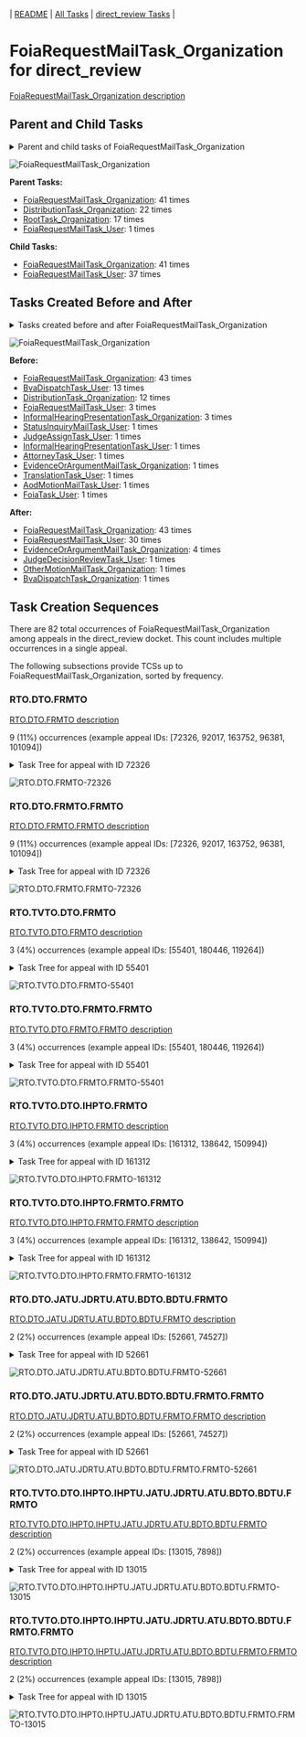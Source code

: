 <!-- DO NOT EDIT THIS FILE.  This file is autogenerated. -->
| [README](../README.md) | [All Tasks](../alltasks.md) | [direct_review Tasks](tasklist.md) |

# FoiaRequestMailTask_Organization for direct_review

[FoiaRequestMailTask_Organization description](../descr/FoiaRequestMailTask_Organization.md)

## Parent and Child Tasks

<details><summary markdown='span'>Parent and child tasks of FoiaRequestMailTask_Organization
</summary>

```
digraph G {
rankdir=LR;
node [shape=box]
"FoiaRequestMailTask_Organization" -> "FoiaRequestMailTask_Organization" [label=41]
"FoiaRequestMailTask_Organization" -> "FoiaRequestMailTask_User" [label=37]
"FoiaRequestMailTask_Organization" -> "FoiaRequestMailTask_Organization" [label=41]
"DistributionTask_Organization" -> "FoiaRequestMailTask_Organization" [label=22]
"RootTask_Organization" -> "FoiaRequestMailTask_Organization" [label=17]
"FoiaRequestMailTask_User" -> "FoiaRequestMailTask_Organization" [label=1]
}
```
</details>

![FoiaRequestMailTask_Organization](dot/FoiaRequestMailTask_Organization-parentchild.dot.png)

**Parent Tasks:**

   * [FoiaRequestMailTask_Organization](FoiaRequestMailTask_Organization.md): 41 times
   * [DistributionTask_Organization](DistributionTask_Organization.md): 22 times
   * [RootTask_Organization](RootTask_Organization.md): 17 times
   * [FoiaRequestMailTask_User](FoiaRequestMailTask_User.md): 1 times

**Child Tasks:**

   * [FoiaRequestMailTask_Organization](FoiaRequestMailTask_Organization.md): 41 times
   * [FoiaRequestMailTask_User](FoiaRequestMailTask_User.md): 37 times

## Tasks Created Before and After

<details><summary markdown='span'>Tasks created before and after FoiaRequestMailTask_Organization</summary>

```
digraph G {
rankdir=LR;

"FoiaRequestMailTask_Organization" -> "FoiaRequestMailTask_Organization" [label=43]
"FoiaRequestMailTask_Organization" -> "FoiaRequestMailTask_User" [label=30]
"FoiaRequestMailTask_Organization" -> "EvidenceOrArgumentMailTask_Organization" [label=4]
"FoiaRequestMailTask_Organization" -> "OtherMotionMailTask_Organization" [label=1]
"FoiaRequestMailTask_Organization" -> "JudgeDecisionReviewTask_User" [label=1]
"FoiaRequestMailTask_Organization" -> "BvaDispatchTask_Organization" [label=1]
"FoiaRequestMailTask_Organization" -> "FoiaRequestMailTask_Organization" [label=43]
"BvaDispatchTask_User" -> "FoiaRequestMailTask_Organization" [label=13]
"DistributionTask_Organization" -> "FoiaRequestMailTask_Organization" [label=12]
"InformalHearingPresentationTask_Organization" -> "FoiaRequestMailTask_Organization" [label=3]
"FoiaRequestMailTask_User" -> "FoiaRequestMailTask_Organization" [label=3]
"TranslationTask_User" -> "FoiaRequestMailTask_Organization" [label=1]
"StatusInquiryMailTask_User" -> "FoiaRequestMailTask_Organization" [label=1]
"JudgeAssignTask_User" -> "FoiaRequestMailTask_Organization" [label=1]
"InformalHearingPresentationTask_User" -> "FoiaRequestMailTask_Organization" [label=1]
"FoiaTask_User" -> "FoiaRequestMailTask_Organization" [label=1]
"EvidenceOrArgumentMailTask_Organization" -> "FoiaRequestMailTask_Organization" [label=1]
"AttorneyTask_User" -> "FoiaRequestMailTask_Organization" [label=1]
"AodMotionMailTask_User" -> "FoiaRequestMailTask_Organization" [label=1]
}
```
</details>

![FoiaRequestMailTask_Organization](dot/FoiaRequestMailTask_Organization.dot.png)

**Before:**

   * [FoiaRequestMailTask_Organization](FoiaRequestMailTask_Organization.md): 43 times
   * [BvaDispatchTask_User](BvaDispatchTask_User.md): 13 times
   * [DistributionTask_Organization](DistributionTask_Organization.md): 12 times
   * [FoiaRequestMailTask_User](FoiaRequestMailTask_User.md): 3 times
   * [InformalHearingPresentationTask_Organization](InformalHearingPresentationTask_Organization.md): 3 times
   * [StatusInquiryMailTask_User](StatusInquiryMailTask_User.md): 1 times
   * [JudgeAssignTask_User](JudgeAssignTask_User.md): 1 times
   * [InformalHearingPresentationTask_User](InformalHearingPresentationTask_User.md): 1 times
   * [AttorneyTask_User](AttorneyTask_User.md): 1 times
   * [EvidenceOrArgumentMailTask_Organization](EvidenceOrArgumentMailTask_Organization.md): 1 times
   * [TranslationTask_User](TranslationTask_User.md): 1 times
   * [AodMotionMailTask_User](AodMotionMailTask_User.md): 1 times
   * [FoiaTask_User](FoiaTask_User.md): 1 times

**After:**

   * [FoiaRequestMailTask_Organization](FoiaRequestMailTask_Organization.md): 43 times
   * [FoiaRequestMailTask_User](FoiaRequestMailTask_User.md): 30 times
   * [EvidenceOrArgumentMailTask_Organization](EvidenceOrArgumentMailTask_Organization.md): 4 times
   * [JudgeDecisionReviewTask_User](JudgeDecisionReviewTask_User.md): 1 times
   * [OtherMotionMailTask_Organization](OtherMotionMailTask_Organization.md): 1 times
   * [BvaDispatchTask_Organization](BvaDispatchTask_Organization.md): 1 times

## Task Creation Sequences

There are 82 total occurrences of FoiaRequestMailTask_Organization among appeals in the direct_review docket.  This count includes multiple occurrences in a single appeal.

The following subsections provide TCSs up to FoiaRequestMailTask_Organization, sorted by frequency.

### RTO.DTO.FRMTO

[RTO.DTO.FRMTO description](../descr/RTO.DTO.FRMTO.md)

9 (11%) occurrences (example appeal IDs: [72326, 92017, 163752, 96381, 101094])

<details><summary markdown='span'>Task Tree for appeal with ID 72326</summary>

```
@startuml
skinparam {
  ObjectBorderColor #555
  ObjectBorderThickness 0
  ObjectFontStyle bold
  ObjectFontSize 14
  ObjectAttributeFontColor #333
  ObjectAttributeFontSize 12
}
  object 0.RootTask #8dd3c7 {
Organization
}
  object 1.DistributionTask #ffffb3 {
Organization
}
  object 2.FoiaRequestMailTask #bebada {
Organization  <back:white>    </back>
}
  object 3.FoiaRequestMailTask #bebada {
Organization  <back:white>    </back>
}
  object 4.FoiaRequestMailTask #bebada {
User
}
  object 5.JudgeAssignTask #ccebc5 {
User
}
  object 6.FoiaRequestMailTask #bebada {
Organization  <back:white>    </back>
}
  object 7.FoiaRequestMailTask #bebada {
Organization  <back:white>    </back>
}
  object 8.JudgeDecisionReviewTask #d9d9d9 {
User
}
  object 9.AttorneyTask #bc80bd {
User
}
  object 10.FoiaRequestMailTask #bebada {
User
}
  object 11.BvaDispatchTask #b3de69 {
Organization
}
  object 12.BvaDispatchTask #b3de69 {
User
}
0.RootTask -- 1.DistributionTask
1.DistributionTask -- 2.FoiaRequestMailTask
2.FoiaRequestMailTask -- 3.FoiaRequestMailTask
3.FoiaRequestMailTask -- 4.FoiaRequestMailTask
0.RootTask -- 5.JudgeAssignTask
0.RootTask -- 6.FoiaRequestMailTask
6.FoiaRequestMailTask -- 7.FoiaRequestMailTask
0.RootTask -- 8.JudgeDecisionReviewTask
8.JudgeDecisionReviewTask -- 9.AttorneyTask
7.FoiaRequestMailTask -- 10.FoiaRequestMailTask
0.RootTask -- 11.BvaDispatchTask
11.BvaDispatchTask -- 12.BvaDispatchTask
@enduml
```
</details>

![RTO.DTO.FRMTO-72326](uml/RTO.DTO.FRMTO-72326.png)

### RTO.DTO.FRMTO.FRMTO

[RTO.DTO.FRMTO.FRMTO description](../descr/RTO.DTO.FRMTO.FRMTO.md)

9 (11%) occurrences (example appeal IDs: [72326, 92017, 163752, 96381, 101094])

<details><summary markdown='span'>Task Tree for appeal with ID 72326</summary>

```
@startuml
skinparam {
  ObjectBorderColor #555
  ObjectBorderThickness 0
  ObjectFontStyle bold
  ObjectFontSize 14
  ObjectAttributeFontColor #333
  ObjectAttributeFontSize 12
}
  object 0.RootTask #8dd3c7 {
Organization
}
  object 1.DistributionTask #ffffb3 {
Organization
}
  object 2.FoiaRequestMailTask #bebada {
Organization  <back:white>    </back>
}
  object 3.FoiaRequestMailTask #bebada {
Organization  <back:white>    </back>
}
  object 4.FoiaRequestMailTask #bebada {
User
}
  object 5.JudgeAssignTask #ccebc5 {
User
}
  object 6.FoiaRequestMailTask #bebada {
Organization  <back:white>    </back>
}
  object 7.FoiaRequestMailTask #bebada {
Organization  <back:white>    </back>
}
  object 8.JudgeDecisionReviewTask #d9d9d9 {
User
}
  object 9.AttorneyTask #bc80bd {
User
}
  object 10.FoiaRequestMailTask #bebada {
User
}
  object 11.BvaDispatchTask #b3de69 {
Organization
}
  object 12.BvaDispatchTask #b3de69 {
User
}
0.RootTask -- 1.DistributionTask
1.DistributionTask -- 2.FoiaRequestMailTask
2.FoiaRequestMailTask -- 3.FoiaRequestMailTask
3.FoiaRequestMailTask -- 4.FoiaRequestMailTask
0.RootTask -- 5.JudgeAssignTask
0.RootTask -- 6.FoiaRequestMailTask
6.FoiaRequestMailTask -- 7.FoiaRequestMailTask
0.RootTask -- 8.JudgeDecisionReviewTask
8.JudgeDecisionReviewTask -- 9.AttorneyTask
7.FoiaRequestMailTask -- 10.FoiaRequestMailTask
0.RootTask -- 11.BvaDispatchTask
11.BvaDispatchTask -- 12.BvaDispatchTask
@enduml
```
</details>

![RTO.DTO.FRMTO.FRMTO-72326](uml/RTO.DTO.FRMTO.FRMTO-72326.png)

### RTO.TVTO.DTO.FRMTO

[RTO.TVTO.DTO.FRMTO description](../descr/RTO.TVTO.DTO.FRMTO.md)

3 (4%) occurrences (example appeal IDs: [55401, 180446, 119264])

<details><summary markdown='span'>Task Tree for appeal with ID 55401</summary>

```
@startuml
skinparam {
  ObjectBorderColor #555
  ObjectBorderThickness 0
  ObjectFontStyle bold
  ObjectFontSize 14
  ObjectAttributeFontColor #333
  ObjectAttributeFontSize 12
}
  object 0.RootTask #8dd3c7 {
Organization
}
  object 1.TrackVeteranTask #bebada {
Organization
}
  object 2.DistributionTask #ffffb3 {
Organization
}
  object 3.FoiaRequestMailTask #bebada {
Organization  <back:white>    </back>
}
  object 4.FoiaRequestMailTask #bebada {
Organization  <back:white>    </back>
}
  object 5.FoiaRequestMailTask #bebada {
Organization  <back:white>    </back>
}
  object 6.FoiaRequestMailTask #bebada {
Organization  <back:white>    </back>
}
  object 7.EvidenceOrArgumentMailTask #ffffb3 {
Organization
}
  object 8.JudgeAssignTask #ccebc5 {
User
}
  object 9.JudgeDecisionReviewTask #d9d9d9 {
User
}
  object 10.AttorneyTask #bc80bd {
User
}
  object 11.FoiaColocatedTask #fccde5 {
Organization
}
  object 12.FoiaTask #fb8072 {
Organization
}
  object 13.FoiaTask #fb8072 {
User
}
0.RootTask -- 1.TrackVeteranTask
0.RootTask -- 2.DistributionTask
2.DistributionTask -- 3.FoiaRequestMailTask
3.FoiaRequestMailTask -- 4.FoiaRequestMailTask
2.DistributionTask -- 5.FoiaRequestMailTask
5.FoiaRequestMailTask -- 6.FoiaRequestMailTask
0.RootTask -- 7.EvidenceOrArgumentMailTask
0.RootTask -- 8.JudgeAssignTask
0.RootTask -- 9.JudgeDecisionReviewTask
9.JudgeDecisionReviewTask -- 10.AttorneyTask
10.AttorneyTask -- 11.FoiaColocatedTask
11.FoiaColocatedTask -- 12.FoiaTask
12.FoiaTask -- 13.FoiaTask
@enduml
```
</details>

![RTO.TVTO.DTO.FRMTO-55401](uml/RTO.TVTO.DTO.FRMTO-55401.png)

### RTO.TVTO.DTO.FRMTO.FRMTO

[RTO.TVTO.DTO.FRMTO.FRMTO description](../descr/RTO.TVTO.DTO.FRMTO.FRMTO.md)

3 (4%) occurrences (example appeal IDs: [55401, 180446, 119264])

<details><summary markdown='span'>Task Tree for appeal with ID 55401</summary>

```
@startuml
skinparam {
  ObjectBorderColor #555
  ObjectBorderThickness 0
  ObjectFontStyle bold
  ObjectFontSize 14
  ObjectAttributeFontColor #333
  ObjectAttributeFontSize 12
}
  object 0.RootTask #8dd3c7 {
Organization
}
  object 1.TrackVeteranTask #bebada {
Organization
}
  object 2.DistributionTask #ffffb3 {
Organization
}
  object 3.FoiaRequestMailTask #bebada {
Organization  <back:white>    </back>
}
  object 4.FoiaRequestMailTask #bebada {
Organization  <back:white>    </back>
}
  object 5.FoiaRequestMailTask #bebada {
Organization  <back:white>    </back>
}
  object 6.FoiaRequestMailTask #bebada {
Organization  <back:white>    </back>
}
  object 7.EvidenceOrArgumentMailTask #ffffb3 {
Organization
}
  object 8.JudgeAssignTask #ccebc5 {
User
}
  object 9.JudgeDecisionReviewTask #d9d9d9 {
User
}
  object 10.AttorneyTask #bc80bd {
User
}
  object 11.FoiaColocatedTask #fccde5 {
Organization
}
  object 12.FoiaTask #fb8072 {
Organization
}
  object 13.FoiaTask #fb8072 {
User
}
0.RootTask -- 1.TrackVeteranTask
0.RootTask -- 2.DistributionTask
2.DistributionTask -- 3.FoiaRequestMailTask
3.FoiaRequestMailTask -- 4.FoiaRequestMailTask
2.DistributionTask -- 5.FoiaRequestMailTask
5.FoiaRequestMailTask -- 6.FoiaRequestMailTask
0.RootTask -- 7.EvidenceOrArgumentMailTask
0.RootTask -- 8.JudgeAssignTask
0.RootTask -- 9.JudgeDecisionReviewTask
9.JudgeDecisionReviewTask -- 10.AttorneyTask
10.AttorneyTask -- 11.FoiaColocatedTask
11.FoiaColocatedTask -- 12.FoiaTask
12.FoiaTask -- 13.FoiaTask
@enduml
```
</details>

![RTO.TVTO.DTO.FRMTO.FRMTO-55401](uml/RTO.TVTO.DTO.FRMTO.FRMTO-55401.png)

### RTO.TVTO.DTO.IHPTO.FRMTO

[RTO.TVTO.DTO.IHPTO.FRMTO description](../descr/RTO.TVTO.DTO.IHPTO.FRMTO.md)

3 (4%) occurrences (example appeal IDs: [161312, 138642, 150994])

<details><summary markdown='span'>Task Tree for appeal with ID 161312</summary>

```
@startuml
skinparam {
  ObjectBorderColor #555
  ObjectBorderThickness 0
  ObjectFontStyle bold
  ObjectFontSize 14
  ObjectAttributeFontColor #333
  ObjectAttributeFontSize 12
}
  object 0.RootTask #8dd3c7 {
Organization
}
  object 1.TrackVeteranTask #bebada {
Organization
}
  object 2.DistributionTask #ffffb3 {
Organization
}
  object 3.InformalHearingPresentationTask #fdb462 {
Organization
}
  object 4.FoiaRequestMailTask #bebada {
Organization  <back:white>    </back>
}
  object 5.FoiaRequestMailTask #bebada {
Organization  <back:white>    </back>
}
  object 6.FoiaRequestMailTask #bebada {
User
}
0.RootTask -- 1.TrackVeteranTask
0.RootTask -- 2.DistributionTask
2.DistributionTask -- 3.InformalHearingPresentationTask
2.DistributionTask -- 4.FoiaRequestMailTask
4.FoiaRequestMailTask -- 5.FoiaRequestMailTask
5.FoiaRequestMailTask -- 6.FoiaRequestMailTask
@enduml
```
</details>

![RTO.TVTO.DTO.IHPTO.FRMTO-161312](uml/RTO.TVTO.DTO.IHPTO.FRMTO-161312.png)

### RTO.TVTO.DTO.IHPTO.FRMTO.FRMTO

[RTO.TVTO.DTO.IHPTO.FRMTO.FRMTO description](../descr/RTO.TVTO.DTO.IHPTO.FRMTO.FRMTO.md)

3 (4%) occurrences (example appeal IDs: [161312, 138642, 150994])

<details><summary markdown='span'>Task Tree for appeal with ID 161312</summary>

```
@startuml
skinparam {
  ObjectBorderColor #555
  ObjectBorderThickness 0
  ObjectFontStyle bold
  ObjectFontSize 14
  ObjectAttributeFontColor #333
  ObjectAttributeFontSize 12
}
  object 0.RootTask #8dd3c7 {
Organization
}
  object 1.TrackVeteranTask #bebada {
Organization
}
  object 2.DistributionTask #ffffb3 {
Organization
}
  object 3.InformalHearingPresentationTask #fdb462 {
Organization
}
  object 4.FoiaRequestMailTask #bebada {
Organization  <back:white>    </back>
}
  object 5.FoiaRequestMailTask #bebada {
Organization  <back:white>    </back>
}
  object 6.FoiaRequestMailTask #bebada {
User
}
0.RootTask -- 1.TrackVeteranTask
0.RootTask -- 2.DistributionTask
2.DistributionTask -- 3.InformalHearingPresentationTask
2.DistributionTask -- 4.FoiaRequestMailTask
4.FoiaRequestMailTask -- 5.FoiaRequestMailTask
5.FoiaRequestMailTask -- 6.FoiaRequestMailTask
@enduml
```
</details>

![RTO.TVTO.DTO.IHPTO.FRMTO.FRMTO-161312](uml/RTO.TVTO.DTO.IHPTO.FRMTO.FRMTO-161312.png)

### RTO.DTO.JATU.JDRTU.ATU.BDTO.BDTU.FRMTO

[RTO.DTO.JATU.JDRTU.ATU.BDTO.BDTU.FRMTO description](../descr/RTO.DTO.JATU.JDRTU.ATU.BDTO.BDTU.FRMTO.md)

2 (2%) occurrences (example appeal IDs: [52661, 74527])

<details><summary markdown='span'>Task Tree for appeal with ID 52661</summary>

```
@startuml
skinparam {
  ObjectBorderColor #555
  ObjectBorderThickness 0
  ObjectFontStyle bold
  ObjectFontSize 14
  ObjectAttributeFontColor #333
  ObjectAttributeFontSize 12
}
  object 0.RootTask #8dd3c7 {
Organization
}
  object 1.DistributionTask #ffffb3 {
Organization
}
  object 2.JudgeAssignTask #ccebc5 {
User
}
  object 3.JudgeDecisionReviewTask #d9d9d9 {
User
}
  object 4.AttorneyTask #bc80bd {
User
}
  object 5.BvaDispatchTask #b3de69 {
Organization
}
  object 6.BvaDispatchTask #b3de69 {
User
}
  object 7.FoiaRequestMailTask #bebada {
Organization  <back:white>    </back>
}
  object 8.FoiaRequestMailTask #bebada {
Organization  <back:white>    </back>
}
  object 9.FoiaRequestMailTask #bebada {
User
}
0.RootTask -- 1.DistributionTask
0.RootTask -- 2.JudgeAssignTask
0.RootTask -- 3.JudgeDecisionReviewTask
3.JudgeDecisionReviewTask -- 4.AttorneyTask
0.RootTask -- 5.BvaDispatchTask
5.BvaDispatchTask -- 6.BvaDispatchTask
0.RootTask -- 7.FoiaRequestMailTask
7.FoiaRequestMailTask -- 8.FoiaRequestMailTask
8.FoiaRequestMailTask -- 9.FoiaRequestMailTask
@enduml
```
</details>

![RTO.DTO.JATU.JDRTU.ATU.BDTO.BDTU.FRMTO-52661](uml/RTO.DTO.JATU.JDRTU.ATU.BDTO.BDTU.FRMTO-52661.png)

### RTO.DTO.JATU.JDRTU.ATU.BDTO.BDTU.FRMTO.FRMTO

[RTO.DTO.JATU.JDRTU.ATU.BDTO.BDTU.FRMTO.FRMTO description](../descr/RTO.DTO.JATU.JDRTU.ATU.BDTO.BDTU.FRMTO.FRMTO.md)

2 (2%) occurrences (example appeal IDs: [52661, 74527])

<details><summary markdown='span'>Task Tree for appeal with ID 52661</summary>

```
@startuml
skinparam {
  ObjectBorderColor #555
  ObjectBorderThickness 0
  ObjectFontStyle bold
  ObjectFontSize 14
  ObjectAttributeFontColor #333
  ObjectAttributeFontSize 12
}
  object 0.RootTask #8dd3c7 {
Organization
}
  object 1.DistributionTask #ffffb3 {
Organization
}
  object 2.JudgeAssignTask #ccebc5 {
User
}
  object 3.JudgeDecisionReviewTask #d9d9d9 {
User
}
  object 4.AttorneyTask #bc80bd {
User
}
  object 5.BvaDispatchTask #b3de69 {
Organization
}
  object 6.BvaDispatchTask #b3de69 {
User
}
  object 7.FoiaRequestMailTask #bebada {
Organization  <back:white>    </back>
}
  object 8.FoiaRequestMailTask #bebada {
Organization  <back:white>    </back>
}
  object 9.FoiaRequestMailTask #bebada {
User
}
0.RootTask -- 1.DistributionTask
0.RootTask -- 2.JudgeAssignTask
0.RootTask -- 3.JudgeDecisionReviewTask
3.JudgeDecisionReviewTask -- 4.AttorneyTask
0.RootTask -- 5.BvaDispatchTask
5.BvaDispatchTask -- 6.BvaDispatchTask
0.RootTask -- 7.FoiaRequestMailTask
7.FoiaRequestMailTask -- 8.FoiaRequestMailTask
8.FoiaRequestMailTask -- 9.FoiaRequestMailTask
@enduml
```
</details>

![RTO.DTO.JATU.JDRTU.ATU.BDTO.BDTU.FRMTO.FRMTO-52661](uml/RTO.DTO.JATU.JDRTU.ATU.BDTO.BDTU.FRMTO.FRMTO-52661.png)

### RTO.TVTO.DTO.IHPTO.IHPTU.JATU.JDRTU.ATU.BDTO.BDTU.FRMTO

[RTO.TVTO.DTO.IHPTO.IHPTU.JATU.JDRTU.ATU.BDTO.BDTU.FRMTO description](../descr/RTO.TVTO.DTO.IHPTO.IHPTU.JATU.JDRTU.ATU.BDTO.BDTU.FRMTO.md)

2 (2%) occurrences (example appeal IDs: [13015, 7898])

<details><summary markdown='span'>Task Tree for appeal with ID 13015</summary>

```
@startuml
skinparam {
  ObjectBorderColor #555
  ObjectBorderThickness 0
  ObjectFontStyle bold
  ObjectFontSize 14
  ObjectAttributeFontColor #333
  ObjectAttributeFontSize 12
}
  object 0.RootTask #8dd3c7 {
Organization
}
  object 1.TrackVeteranTask #bebada {
Organization
}
  object 2.DistributionTask #ffffb3 {
Organization
}
  object 3.InformalHearingPresentationTask #fdb462 {
Organization
}
  object 4.InformalHearingPresentationTask #fdb462 {
User
}
  object 5.JudgeAssignTask #ccebc5 {
User
}
  object 6.JudgeDecisionReviewTask #d9d9d9 {
User
}
  object 7.AttorneyTask #bc80bd {
User
}
  object 8.BvaDispatchTask #b3de69 {
Organization
}
  object 9.BvaDispatchTask #b3de69 {
User
}
  object 10.FoiaRequestMailTask #bebada {
Organization  <back:white>    </back>
}
  object 11.FoiaRequestMailTask #bebada {
Organization  <back:white>    </back>
}
  object 12.FoiaRequestMailTask #bebada {
User
}
0.RootTask -- 1.TrackVeteranTask
0.RootTask -- 2.DistributionTask
2.DistributionTask -- 3.InformalHearingPresentationTask
3.InformalHearingPresentationTask -- 4.InformalHearingPresentationTask
0.RootTask -- 5.JudgeAssignTask
0.RootTask -- 6.JudgeDecisionReviewTask
6.JudgeDecisionReviewTask -- 7.AttorneyTask
0.RootTask -- 8.BvaDispatchTask
8.BvaDispatchTask -- 9.BvaDispatchTask
0.RootTask -- 10.FoiaRequestMailTask
10.FoiaRequestMailTask -- 11.FoiaRequestMailTask
11.FoiaRequestMailTask -- 12.FoiaRequestMailTask
@enduml
```
</details>

![RTO.TVTO.DTO.IHPTO.IHPTU.JATU.JDRTU.ATU.BDTO.BDTU.FRMTO-13015](uml/RTO.TVTO.DTO.IHPTO.IHPTU.JATU.JDRTU.ATU.BDTO.BDTU.FRMTO-13015.png)

### RTO.TVTO.DTO.IHPTO.IHPTU.JATU.JDRTU.ATU.BDTO.BDTU.FRMTO.FRMTO

[RTO.TVTO.DTO.IHPTO.IHPTU.JATU.JDRTU.ATU.BDTO.BDTU.FRMTO.FRMTO description](../descr/RTO.TVTO.DTO.IHPTO.IHPTU.JATU.JDRTU.ATU.BDTO.BDTU.FRMTO.FRMTO.md)

2 (2%) occurrences (example appeal IDs: [13015, 7898])

<details><summary markdown='span'>Task Tree for appeal with ID 13015</summary>

```
@startuml
skinparam {
  ObjectBorderColor #555
  ObjectBorderThickness 0
  ObjectFontStyle bold
  ObjectFontSize 14
  ObjectAttributeFontColor #333
  ObjectAttributeFontSize 12
}
  object 0.RootTask #8dd3c7 {
Organization
}
  object 1.TrackVeteranTask #bebada {
Organization
}
  object 2.DistributionTask #ffffb3 {
Organization
}
  object 3.InformalHearingPresentationTask #fdb462 {
Organization
}
  object 4.InformalHearingPresentationTask #fdb462 {
User
}
  object 5.JudgeAssignTask #ccebc5 {
User
}
  object 6.JudgeDecisionReviewTask #d9d9d9 {
User
}
  object 7.AttorneyTask #bc80bd {
User
}
  object 8.BvaDispatchTask #b3de69 {
Organization
}
  object 9.BvaDispatchTask #b3de69 {
User
}
  object 10.FoiaRequestMailTask #bebada {
Organization  <back:white>    </back>
}
  object 11.FoiaRequestMailTask #bebada {
Organization  <back:white>    </back>
}
  object 12.FoiaRequestMailTask #bebada {
User
}
0.RootTask -- 1.TrackVeteranTask
0.RootTask -- 2.DistributionTask
2.DistributionTask -- 3.InformalHearingPresentationTask
3.InformalHearingPresentationTask -- 4.InformalHearingPresentationTask
0.RootTask -- 5.JudgeAssignTask
0.RootTask -- 6.JudgeDecisionReviewTask
6.JudgeDecisionReviewTask -- 7.AttorneyTask
0.RootTask -- 8.BvaDispatchTask
8.BvaDispatchTask -- 9.BvaDispatchTask
0.RootTask -- 10.FoiaRequestMailTask
10.FoiaRequestMailTask -- 11.FoiaRequestMailTask
11.FoiaRequestMailTask -- 12.FoiaRequestMailTask
@enduml
```
</details>

![RTO.TVTO.DTO.IHPTO.IHPTU.JATU.JDRTU.ATU.BDTO.BDTU.FRMTO.FRMTO-13015](uml/RTO.TVTO.DTO.IHPTO.IHPTU.JATU.JDRTU.ATU.BDTO.BDTU.FRMTO.FRMTO-13015.png)

